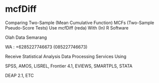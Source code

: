 # mcfDiff
Comparing Two-Sample (Mean Cumulative Function) MCFs (Two-Sample Pseudo-Score Tests) Use mcfDiff (reda) With (In) R Software

Olah Data Semarang

WA : +6285227746673 (085227746673)

Receive Statistical Analysis Data Processing Services Using

SPSS, AMOS, LISREL, Frontier 4.1, EVIEWS, SMARTPLS, STATA

DEAP 2.1, ETC
